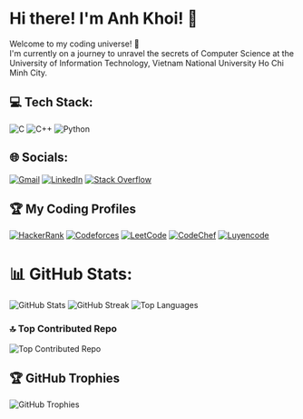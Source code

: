 # Hi there! I'm Anh Khoi! 👋

Welcome to my coding universe! 🚀 <br/>
I'm currently on a journey to unravel the secrets of Computer Science at the University of Information Technology, Vietnam National University Ho Chi Minh City.

## 💻 Tech Stack:
![C](https://img.shields.io/badge/c-%2300599C.svg?style=for-the-badge&logo=c&logoColor=white) ![C++](https://img.shields.io/badge/c++-%2300599C.svg?style=for-the-badge&logo=c%2B%2B&logoColor=white) ![Python](https://img.shields.io/badge/python-3670A0?style=for-the-badge&logo=python&logoColor=ffdd54)

## 🌐 Socials:
[![Gmail](https://img.shields.io/badge/Gmail-Email-red)](mailto:khoib1601@gmail.com)
[![LinkedIn](https://img.shields.io/badge/LinkedIn-Connect-blue)](https://www.linkedin.com/in/khoi-bui-86508b297/)
[![Stack Overflow](https://img.shields.io/badge/Stack%20Overflow-Profile-orange)](https://stackoverflow.com/users/23291330/anh-khoi)

## 🏆 My Coding Profiles

[![HackerRank](https://img.shields.io/badge/HackerRank-Profile-brightgreen)](https://www.hackerrank.com/profile/khoib1601)
[![Codeforces](https://img.shields.io/badge/Codeforces-Profile-brightgreen)](https://codeforces.com/profile/anhkhoi16)
[![LeetCode](https://img.shields.io/badge/LeetCode-Profile-brightgreen)](https://leetcode.com/KhoiBui-VN/)
[![CodeChef](https://img.shields.io/badge/CodeChef-Profile-brightgreen)](https://www.codechef.com/users/khoibui)
[![Luyencode](https://img.shields.io/badge/Luyencode-Profile-brightgreen)](https://luyencode.net/user)

# 📊 GitHub Stats:
![GitHub Stats](https://github-readme-stats.vercel.app/api?username=KhoiBui16&theme=nightowl&hide_border=false&include_all_commits=false&count_private=false)
![GitHub Streak](https://github-readme-streak-stats.herokuapp.com/?user=KhoiBui16&theme=nightowl&hide_border=false)
![Top Languages](https://github-readme-stats.vercel.app/api/top-langs/?username=KhoiBui16&theme=nightowl&hide_border=false&layout=compact)

### 🔝 Top Contributed Repo
![Top Contributed Repo](https://github-contributor-stats.vercel.app/api?username=KhoiBui16&limit=5&theme=onedark&combine_all_yearly_contributions=true)

## 🏆 GitHub Trophies
![GitHub Trophies](https://github-profile-trophy.vercel.app/?username=KhoiBui16&theme=onestar&no-frame=false&no-bg=false&margin-w=4)

<!-- Proudly created with GPRM ( https://gprm.itsvg.in ) -->























<!-- Proudly created with GPRM ( https://gprm.itsvg.in ) -->

<!---
KhoiBui16/KhoiBui16 is a ✨ special ✨ repository because its `README.md` (this file) appears on your GitHub profile.
You can click the Preview link to take a look at your changes.
--->

